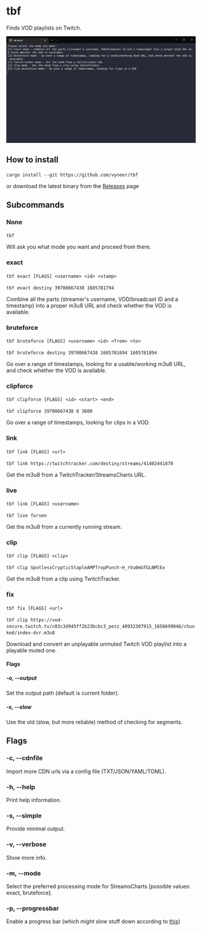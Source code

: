 # tbf
Finds VOD playlists on Twitch.

![Showcase](showcase.gif)

## How to install

```cargo install --git https://github.com/vyneer/tbf```

or download the latest binary from the [Releases](https://github.com/vyneer/tbf/releases) page

## Subcommands

### None

```tbf```

Will ask you what mode you want and proceed from there.

### exact

```tbf exact [FLAGS] <username> <id> <stamp>```

```tbf exact destiny 39700667438 1605781794```

Combine all the parts (streamer's username, VOD/broadcast ID and a timestamp) into a proper m3u8 URL and check whether the VOD is available.

### bruteforce

```tbf bruteforce [FLAGS] <username> <id> <from> <to>```

```tbf bruteforce destiny 39700667438 1605781694 1605781894```

Go over a range of timestamps, looking for a usable/working m3u8 URL, and check whether the VOD is available.

### clipforce

```tbf clipforce [FLAGS] <id> <start> <end>```

```tbf clipforce 39700667438 0 3600```

Go over a range of timestamps, looking for clips in a VOD.

### link

```tbf link [FLAGS] <url>```

```tbf link https://twitchtracker.com/destiny/streams/41402441870```

Get the m3u8 from a TwitchTracker/StreamsCharts URL.

### live

```tbf link [FLAGS] <username>```

```tbf live forsen```

Get the m3u8 from a currently running stream.

### clip

```tbf clip [FLAGS] <clip>```

```tbf clip SpotlessCrypticStapleAMPTropPunch-H_rVu0mGfGLNMlEx```

Get the m3u8 from a clip using TwitchTracker.

### fix

```tbf fix [FLAGS] <url>```

```tbf clip https://vod-secure.twitch.tv/c03c3d945ff2b23bcbc3_pezz_40932307915_1656699046/chunked/index-dvr.m3u8```

Download and convert an unplayable unmuted Twitch VOD playlist into a playable muted one.

#### Flags

##### -o, --output

Set the output path (default is current folder).

##### -s, --slow

Use the old (slow, but more reliable) method of checking for segments.

## Flags

### -c, --cdnfile 

Import more CDN urls via a config file (TXT/JSON/YAML/TOML).

### -h, --help

Print help information.

### -s, --simple

Provide minimal output.

### -v, --verbose

Show more info.

### -m, --mode

Select the preferred processing mode for StreamsCharts [possible values: exact, bruteforce].

### -p, --progressbar

Enable a progress bar (which *might* slow stuff down according to [this](https://github.com/mitsuhiko/indicatif/issues/170))
